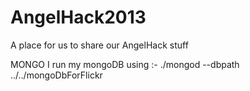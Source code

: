 AngelHack2013
=============

A place for us to share our AngelHack stuff


MONGO
I run my mongoDB using :-
 ./mongod --dbpath ../../mongoDbForFlickr